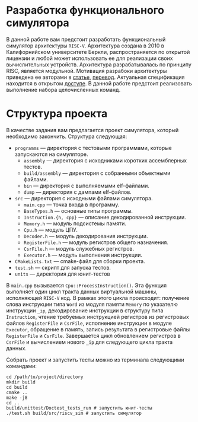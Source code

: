 # Разработка функционального симулятора

В данной работе вам предстоит разработать функциональный симулятор архитектуры `RISC-V`. Архитектура создана в 2010 в Калифорнийском университете Беркли, распространяется по открытой лицензии и любой может использовать ее для реализации своих вычислительных устройств. Архитектура разрабатывалась по принципу RISC, является модульной. Мотивация разрабоки архитектуры приведена ее авторами в [статье](https://www2.eecs.berkeley.edu/Pubs/TechRpts/2014/EECS-2014-146.pdf), [перевод](https://habr.com/en/post/234047/). Актуальная спецификация находится в открытом [доступе](https://riscv.org/specifications/isa-spec-pdf/). В данной работе предстоит реализовать выполнение набора целочисленных команд.

# Структура проекта

В качестве задания вам предлагается проект симулятора, который необходимо закончить. Структура следующая:
* `programms` — директория с тестовыми программами, которые запускаются на симуляторе.
  * `assembly` — директория с исходниками коротких ассемблерных тестов.
  * `build/assembly` — директория c собранными объектными файлами.
   * `bin` — директория с выполняемыми elf-файлами.
   * `dump` — директория с дампами elf-файлов.
* `src` — директория с исходными файлами симулятора.
  * `main.cpp` — точка входа в программу.
  * `BaseTypes.h` — основные типы программы.
  * `Instruction.{h, cpp}` — описание декодированной инструкции.
  * `Memory.h` — модуль подсистемы памяти.
  * `Cpu.h` — модуль ЦПУ.
  * `Decoder.h` — модуль декодирования инструкции.
  * `RegisterFile.h` — модуль регистров общего назначения.
  * `CsrFile.h` — модуль служебных регистров.
  * `Executor.h` — модуль выполнения инструкции.
* `CMakeLists.txt` — cmake-файл для сборки проекта.
* `test.sh` — скрипт для запуска тестов.
* `units` — директория для юнит-тестов

В `main.cpp` вызывается `Cpu::ProcessInstruction()`. Эта функция выполняет один цикл тракта данных виртуальной машины, исполняющей `RISC-V` код. В рамках этого цикла происходит: получение слова инструкции типа `Word` из модуля памяти `Memory` по указателю инструкции `_ip`, декодирование инструкции в структуру типа `Instruction`,   чтение требуемых инструкцией регистров из регистровых файлов `RegisterFile` и `CsrFile`, исполнение инструкции в модуле `Executor`, обращение в память, запись результата в регистровые файлы `RegisterFile` и `CsrFile`. Завершается цикл обновлением регистров в `CsrFile` и вычислением нового `_ip` для следующего цикла тракта данных.

Собрать проект и запустить тесты можно из терминала следующими командами:
```
cd /path/to/project/directory
mkdir build
cd build
cmake ..
make -j8
cd ..
build/unittest/Doctest_tests_run # запустить юнит-тесты
./test.sh build/src/risсv_sim # запустить симулятор
```
